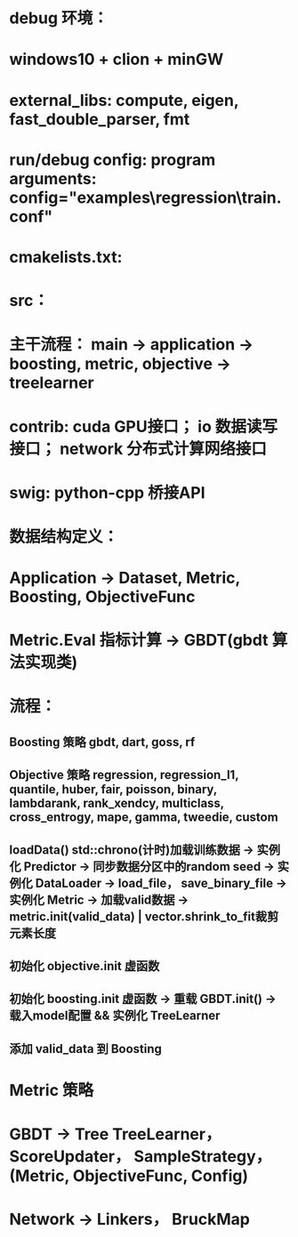 # debug 环境：
# windows10 + clion + minGW 
# external_libs: compute, eigen, fast_double_parser, fmt 
# run/debug config: program arguments: config="examples\\regression\\train.conf"

# cmakelists.txt: 

# src： 
# 主干流程： main -> application -> boosting, metric, objective -> treelearner
# contrib: cuda GPU接口； io 数据读写接口； network 分布式计算网络接口
# swig: python-cpp 桥接API 


# ##########################################################
# 数据结构定义：
# Application -> Dataset, Metric, Boosting, ObjectiveFunc
# Metric.Eval 指标计算 -> GBDT(gbdt 算法实现类)

# 流程：
## Boosting 策略 gbdt, dart, goss, rf
## Objective 策略 regression, regression_l1, quantile, huber, fair, poisson, binary, lambdarank, rank_xendcy, multiclass, cross_entrogy, mape, gamma, tweedie, custom
## loadData() std::chrono(计时)加载训练数据 -> 实例化 Predictor -> 同步数据分区中的random seed -> 实例化 DataLoader -> load_file， save_binary_file -> 实例化 Metric -> 加载valid数据 -> metric.init(valid_data) | vector.shrink_to_fit裁剪元素长度
## 初始化 objective.init 虚函数
## 初始化 boosting.init 虚函数 -> 重载 GBDT.init() -> 载入model配置 && 实例化 TreeLearner
## 添加 valid_data 到 Boosting

# Metric 策略

# ######################
# GBDT -> Tree TreeLearner， ScoreUpdater， SampleStrategy， (Metric, ObjectiveFunc, Config)

# #######################
# Network -> Linkers， BruckMap 




